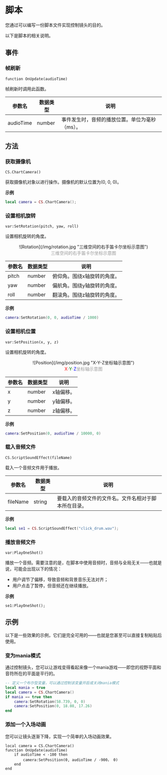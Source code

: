 # 脚本

您通过可以编写一份脚本文件实现控制镜头的目的。

以下是脚本的相关说明。

## 事件

### 帧刷新

```function OnUpdate(audioTime)```

帧刷新时调用此函数。

| 参数名    | 数据类型 | 说明                                           |
| --------- | -------- | ---------------------------------------------- |
| audioTime | number   | 事件发生时，音频的播放位置。单位为毫秒（ms）。 |

## 方法

### 获取摄像机

```CS.ChartCamera()```

获取摄像机对象以进行操作。摄像机的默认位置为(0, 0, 0)。

**示例**

```lua
local camera = CS.ChartCamera();
```

### 设置相机旋转

```var:SetRotation(pitch, yaw, roll)```

设置相机旋转的角度。

<center>![Rotation](/img/rotation.jpg "三维空间的右手笛卡尔坐标示意图")</center>

<center><font color=#999999>三维空间的右手笛卡尔坐标示意图</font></center>

| 参数名 | 数据类型 | 说明                        |
| ------ | -------- | --------------------------- |
| pitch  | number   | 俯仰角。围绕x轴旋转的角度。 |
| yaw    | number   | 偏航角。围绕y轴旋转的角度。 |
| roll   | number   | 翻滚角。围绕z轴旋转的角度。 |

**示例**

```lua
camera:SetRotation(0, 0, audioTime / 1000)
```

### 设置相机位置

```var:SetPosition(x, y, z)```

设置相机旋转的角度。

<center>![Position](/img/position.jpg "X-Y-Z坐标轴示意图")</center>

<center><font color=Red>X</font><font color=#999999>-</font><font color=Green>Y</font><font color=#999999>-</font><font color=Blue>Z</font><font color=#999999>坐标轴示意图</font></center>

| 参数名 | 数据类型 | 说明      |
| ------ | -------- | --------- |
| x      | number   | x轴偏移。 |
| y      | number   | y轴偏移。 |
| z      | number   | z轴偏移。 |

**示例**

```lua
camera:SetPosition(0, audioTime / 10000, 0)
```

### 载入音频文件

```CS.ScriptSoundEffect(fileName)```

载入一个音频文件用于播放。

| 参数名   | 数据类型 | 说明                                                 |
| -------- | -------- | ---------------------------------------------------- |
| fileName | string   | 要载入的音频文件的文件名。文件名相对于脚本所在目录。 |

**示例**

```lua
local se1 = CS.ScriptSoundEffect("click_drum.wav");
```

### 播放音频文件

```var:PlayOneShot()```

播放一个音频。需要注意的是，在脚本中使用音频时，音频与全局无关——也就是说，可能会出现以下的情况：

* 用户调节了偏移，导致音频和背景音乐无法对齐；
* 用户点击了暂停，但音频还在继续播放。

**示例**

```
se1:PlayOneShot();
```

## 示例

以下是一些效果的示例，它们是完全可用的——也就是您甚至可以直接复制粘贴后使用。

### 变为mania模式

通过控制镜头，您可以让游戏变得看起来像一个mania游戏——即您的视野平面和音符所在的平面是平行的。

```lua
-- 定义一个布尔型变量，可以通过控制该变量开启或关闭mania模式
local mania = true
local camera = CS.ChartCamera()
if mania == true then
    camera:SetRotation(58.739, 0, 0)
    camera:SetPosition(0, 18.08, 17.26)
end
```

### 添加一个入场动画

您可以让镜头逐渐下降，实现一个简单的入场动画效果。

```
local camera = CS.ChartCamera()
function OnUpdate(audioTime)
    if audioTime < -100 then
        camera:SetPosition(0, audioTime / -900， 0)
    end
end
```